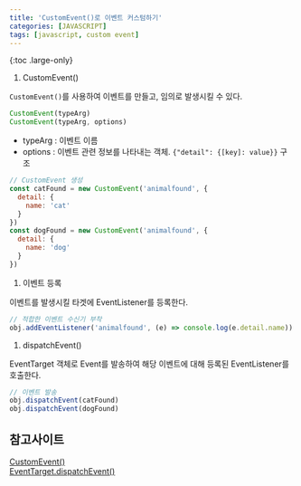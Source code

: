 ```yaml
---
title: 'CustomEvent()로 이벤트 커스텀하기'
categories: [JAVASCRIPT]
tags: [javascript, custom event]
---
```


{:toc .large-only}

1. CustomEvent()

`CustomEvent()`를 사용하여 이벤트를 만들고, 임의로 발생시킬 수 있다.

```js
CustomEvent(typeArg)
CustomEvent(typeArg, options)
```

- typeArg : 이벤트 이름
- options : 이벤트 관련 정보를 나타내는 객체. `{"detail": {[key]: value}}` 구조

```js
// CustomEvent 생성
const catFound = new CustomEvent('animalfound', {
  detail: {
    name: 'cat'
  }
})
const dogFound = new CustomEvent('animalfound', {
  detail: {
    name: 'dog'
  }
})
```

1. 이벤트 등록

이벤트를 발생시킬 타겟에 EventListener를 등록한다.

```js
// 적합한 이벤트 수신기 부착
obj.addEventListener('animalfound', (e) => console.log(e.detail.name))
```

1. dispatchEvent()

EventTarget 객체로 Event를 발송하여 해당 이벤트에 대해 등록된 EventListener를 호출한다.

```js
// 이벤트 발송
obj.dispatchEvent(catFound)
obj.dispatchEvent(dogFound)
```

## 참고사이트

[CustomEvent()](https://developer.mozilla.org/ko/docs/Web/API/CustomEvent/CustomEvent)<br/>
[EventTarget.dispatchEvent()](https://developer.mozilla.org/ko/docs/Web/API/EventTarget/dispatchEvent)
